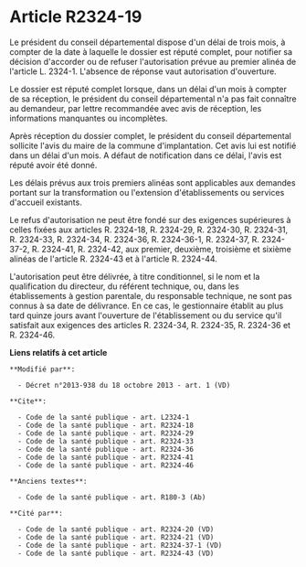 # Article R2324-19

Le président du conseil départemental dispose d'un délai de trois mois, à compter de la date à laquelle le dossier est réputé
complet, pour notifier sa décision d'accorder ou de refuser l'autorisation prévue au premier alinéa de l'article L. 2324-1.
L'absence de réponse vaut autorisation d'ouverture. 

Le dossier est réputé complet lorsque, dans un délai d'un mois à compter de sa réception, le président du conseil
départemental n'a pas fait connaître au demandeur, par lettre recommandée avec avis de réception, les informations manquantes
ou incomplètes. 

Après réception du dossier complet, le président du conseil départemental sollicite l'avis du maire de la commune
d'implantation. Cet avis lui est notifié dans un délai d'un mois. A défaut de notification dans ce délai, l'avis est réputé
avoir été donné. 

Les délais prévus aux trois premiers alinéas sont applicables aux demandes portant sur la transformation ou l'extension
d'établissements ou services d'accueil existants. 

Le refus d'autorisation ne peut être fondé sur des exigences supérieures à celles fixées aux articles R. 2324-18, R. 2324-29,
R. 2324-30, R. 2324-31, R. 2324-33, R. 2324-34, R. 2324-36, R. 2324-36-1, R. 2324-37, R. 2324-37-2, R. 2324-41, R. 2324-42,
aux premier, deuxième, troisième et sixième alinéas de l'article R. 2324-43 et à l'article R. 2324-44. 

L'autorisation peut être délivrée, à titre conditionnel, si le nom et la qualification du directeur, du référent technique,
ou, dans les établissements à gestion parentale, du responsable technique, ne sont pas connus à sa date de délivrance. En ce
cas, le gestionnaire établit au plus tard quinze jours avant l'ouverture de l'établissement ou du service qu'il satisfait aux
exigences des articles R. 2324-34, R. 2324-35, R. 2324-36 et R. 2324-46.

**Liens relatifs à cet article**

	**Modifié par**:

	  - Décret n°2013-938 du 18 octobre 2013 - art. 1 (VD)

	**Cite**:

	  - Code de la santé publique - art. L2324-1
	  - Code de la santé publique - art. R2324-18
	  - Code de la santé publique - art. R2324-29
	  - Code de la santé publique - art. R2324-33
	  - Code de la santé publique - art. R2324-36
	  - Code de la santé publique - art. R2324-41
	  - Code de la santé publique - art. R2324-46

	**Anciens textes**:

	  - Code de la santé publique - art. R180-3 (Ab)

	**Cité par**:

	  - Code de la santé publique - art. R2324-20 (VD)
	  - Code de la santé publique - art. R2324-21 (VD)
	  - Code de la santé publique - art. R2324-37-1 (VD)
	  - Code de la santé publique - art. R2324-43 (VD)
